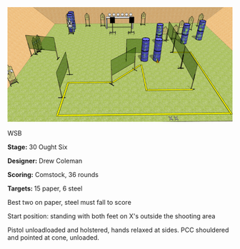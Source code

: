 ![30 Ought Six](Stage%20Design.png)

WSB

<b>Stage:</b> 30 Ought Six

<b>Designer:</b> Drew Coleman

<b>Scoring:</b> Comstock, 36 rounds

<b>Targets: </b>15 paper, 6 steel

Best two on paper, steel must fall to score

Start position: standing with both feet on X's outside the shooting area

Pistol unloadloaded and holstered, hands relaxed at sides. PCC shouldered and pointed at cone, unloaded.
